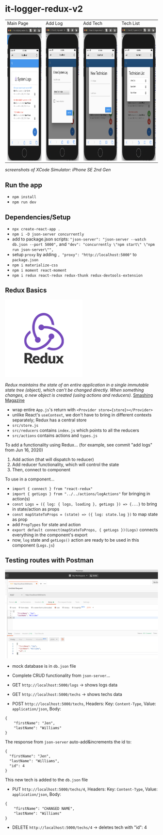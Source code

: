 # it-logger-redux-v2

<table>
  <tr>
    <td>Main Page</td>
    <td>Add Log</td>
    <td>Add Tech</td>
    <td>Tech List</td>
  </tr>
  <tr>
    <td><img src="public/img/preview.png" alt="Preview" width=230 height=440></td>
    <td><img src="public/img/enterlog.png" alt="Enter Log" width=230 height=440></td>
    <td><img src="public/img/newtech.png" alt="Add New Tech" width=230 height=440></td>
    <td><img src="public/img/techlist.png" alt="Tech List" width=230 height=440></td>
  </tr>
 </table>

 *screenshots of XCode Simulator: iPhone SE 2nd Gen*

## Run the app
- `npm install`
- `npm run dev`

## Dependencies/Setup
- `npx create-react-app .`
- `npm i -D json-server concurrently` <!-- dev dependencies: json-server: a fake REST API; concurrently: runs both server and frontend -->
- add to package.json scripts: `"json-server": "json-server --watch db.json --port 5000",` and `"dev": "concurrently \"npm start\" \"npm run json-server\"",` <!-- setting mock database as db.json file -->
- setup `proxy` by adding `, "proxy": "http://localhost:5000"` to `package.json` <!-- to shorten routes in code, i.e. "/" vs "http://localhost:5000/" -->
- `npm i materialize-css` <!-- less code / lightweight compared to material-ui; quick css setup -->
- `npm i moment react-moment` <!-- process dates -->
- `npm i redux react-redux redux-thunk redux-devtools-extension`
<!-- redux: state management library; react-redux: allows redux to work with react; redux-thunk: middleware that allows async functions inside actions, so we can wait for a response, then dispatch to reducer; redux-devtools-extension: for chrome redux dev tools -->

## Redux Basics
![Redux Logo](public/img/redux.png)

*Redux maintains the state of an entire application in a single immutable state tree (object), which can’t be changed directly. When something changes, a new object is created (using actions and reducers).* [Smashing Magazine](https://www.smashingmagazine.com/2016/06/an-introduction-to-redux/)

- wrap entire `App.js`'s return with `<Provider store={store}></Provider>`
- unlike React's `useContext`, we don't have to bring in different contexts separately; Redux has a central store
- `src/store.js`
- `src/reducers` contains `index.js` which points to all the reducers
- `src/actions` contains actions and `types.js`

To add a functionality using Redux...
(for example, see commit "add logs" from Jun 16, 2020)
1. Add action (that will dispatch to reducer)
2. Add reducer functionality, which will control the state
3. Then, connect to component 

To use in a component...
- `import { connect } from "react-redux"`
- `import { getLogs } from "../../actions/logActions"` for bringing in action(s)
- `const Logs = ({ log: { logs, loading }, getLogs }) => {...}` to bring in state/action as props
- `const mapStateToProps = (state) => ({ log: state.log })` to map state as prop
- add `PropTypes` for state and action
- `export default connect(mapStateToProps, { getLogs })(Logs)`  connects everything in the component's export
- now, `log` state and `getLogs()` action are ready to be used in this component (`Logs.js`)

## Testing routes with Postman
![Preview](public/img/postman.png)
- mock database is in `db.json` file
- Complete CRUD functionality from `json-server`...

- GET `http://localhost:5000/logs` -> shows logs data

- GET `http://localhost:5000/techs` -> shows techs data

- POST `http://localhost:5000/techs`, Headers: Key: `Content-Type`, Value: `application/json`, Body: 
```
{
	"firstName": "Jen",
	"lastName": "Williams"
}
```
The response from `json-server` auto-add&increments the id to: 
```
{
  "firstName": "Jen",
  "lastName": "Williams",
  "id": 4
}
```
This new tech is added to the `db.json` file

- PUT `http://localhost:5000/techs/4`, Headers: Key: `Content-Type`, Value: `application/json`, Body: 
```
{
	"firstName": "CHANGED NAME",
	"lastName": "Williams"
}
```

- DELETE `http://localhost:5000/techs/4` -> deletes tech with "id": 4